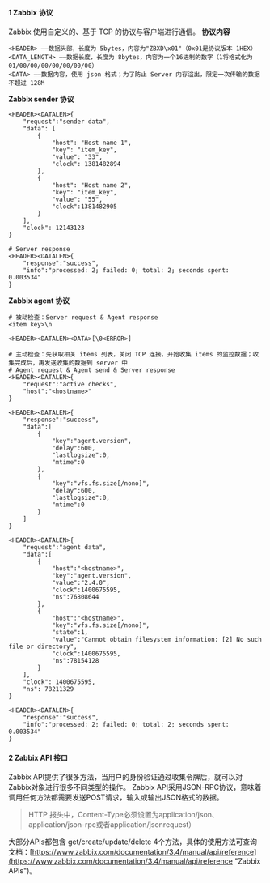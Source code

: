 #### 1 Zabbix 协议 ####
Zabbix 使用自定义的、基于 TCP 的协议与客户端进行通信。
**协议内容**
```
<HEADER> ——数据头部，长度为 5bytes，内容为"ZBXD\x01"（0x01是协议版本 1HEX）
<DATA_LENGTH> ——数据长度，长度为 8bytes，内容为一个16进制的数字（1将格式化为01/00/00/00/00/00/00/00）
<DATA> ——数据内容，使用 json 格式；为了防止 Server 内存溢出，限定一次传输的数据不超过 128M
```

**Zabbix sender 协议**
```
<HEADER><DATALEN>{
    "request":"sender data",
    "data": [
        {
            "host": "Host name 1",
            "key": "item_key",
            "value": "33",
            "clock": 1381482894
        },
        {
            "host": "Host name 2",
            "key": "item_key",
            "value": "55",
            "clock":1381482905
        }
    ],
    "clock": 12143123
}

# Server response
<HEADER><DATALEN>{
    "response":"success",
    "info":"processed: 2; failed: 0; total: 2; seconds spent: 0.003534"
}
```

**Zabbix agent 协议**
```
# 被动检查：Server request & Agent response
<item key>\n

<HEADER><DATALEN><DATA>[\0<ERROR>]

# 主动检查：先获取相关 items 列表，关闭 TCP 连接，开始收集 items 的监控数据；收集完成后，再发送收集的数据到 server 中
# Agent request & Agent send & Server response
<HEADER><DATALEN>{
    "request":"active checks",
    "host":"<hostname>"
}

<HEADER><DATALEN>{
    "response":"success",
    "data":[
        {
            "key":"agent.version",
            "delay":600,
            "lastlogsize":0,
            "mtime":0
        },
        {
            "key":"vfs.fs.size[/nono]",
            "delay":600,
            "lastlogsize":0,
            "mtime":0
        }
    ]
}

<HEADER><DATALEN>{
    "request":"agent data",
    "data":[
        {
            "host":"<hostname>",
            "key":"agent.version",
            "value":"2.4.0",
            "clock":1400675595,
            "ns":76808644
        },
        {
            "host":"<hostname>",
            "key":"vfs.fs.size[/nono]",
            "state":1,
            "value":"Cannot obtain filesystem information: [2] No such file or directory",
            "clock":1400675595,
            "ns":78154128
        }
    ],
    "clock": 1400675595,
    "ns": 78211329
}

<HEADER><DATALEN>{
    "response":"success",
    "info":"processed: 2; failed: 0; total: 2; seconds spent: 0.003534"
}
```
#### 2 Zabbix API 接口 ####
Zabbix API提供了很多方法，当用户的身份验证通过收集令牌后，就可以对Zabbix对象进行很多不同类型的操作。
Zabbix API采用JSON-RPC协议，意味着调用任何方法都需要发送POST请求，输入或输出JSON格式的数据。

> HTTP 报头中，Content-Type必须设置为application/json、application/json-rpc或者application/jsonrequest）

大部分APIs都包含 get/create/update/delete 4个方法，具体的使用方法可查询文档：[https://www.zabbix.com/documentation/3.4/manual/api/reference](https://www.zabbix.com/documentation/3.4/manual/api/reference "Zabbix APIs")。
